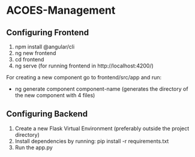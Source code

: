 # ACOES-Management

## Configuring Frontend 

1. npm install @angular/cli
2. ng new frontend
3. cd frontend
4. ng serve (for running frontend in http://localhost:4200/)

For creating a new component go to frontend/src/app and run:
- ng generate component component-name (generates the directory of the new component with 4 files)

## Configuring Backend

1. Create a new Flask Virtual Environment (preferably outside the project directory)
2. Install dependencies by running: pip install -r requirements.txt
3. Run the app.py

